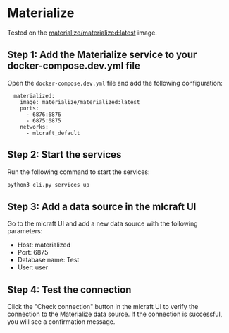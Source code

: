 # Materialize

Tested on the [materialize/materialized:latest](https://hub.docker.com/r/materialize/materialized) image.

## Step 1: Add the Materialize service to your docker-compose.dev.yml file

Open the `docker-compose.dev.yml` file and add the following configuration:

```
  materialized:
    image: materialize/materialized:latest
    ports:
      - 6876:6876
      - 6875:6875
    networks:
      - mlcraft_default
```

## Step 2: Start the services

Run the following command to start the services:

```bash
python3 cli.py services up
```

## Step 3: Add a data source in the mlcraft UI

Go to the mlcraft UI and add a new data source with the following parameters:

- Host: materialized
- Port: 6875
- Database name: Test
- User: user

## Step 4: Test the connection

Click the "Check connection" button in the mlcraft UI to verify the connection to the Materialize data source. If the connection is successful, you will see a confirmation message.